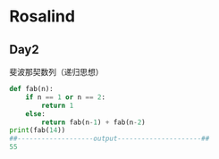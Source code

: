 # Rosalind

## Day2

斐波那契数列（递归思想）

```python
def fab(n):
    if n == 1 or n == 2:
        return 1
    else:
        return fab(n-1) + fab(n-2)
print(fab(14))
##-------------------output---------------------##
55
```

